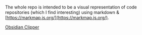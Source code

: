 The whole repo is intended to be a visual representation of code repositories (which I find interesting) using markdown & [https://markmap.js.org/](https://markmap.js.org/).

[Obsidian Clipper](https://github.com/onstash/hastons-mindmap/blob/main/src/obsidian-clipper.md)
